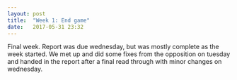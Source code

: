 ```yaml
---
layout: post
title:  "Week 1: End game"
date:   2017-05-31 23:32
---
```


Final week. Report was due wednesday, but was mostly complete as the week started. 
We met up and did some fixes from the opposition on tuesday and handed in the 
report after a final read through with minor changes on wednesday.


